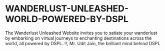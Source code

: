 # WANDERLUST-UNLEASHED-WORLD-POWERED-BY-DSPL
The Wanderlust Unleashed Website invites you to satiate your wanderlust by embarking on virtual journeys to enchanting destinations across the world, all powered by DSPL..!!, Mr. Udit Jain, the brilliant mind behind DSPL
